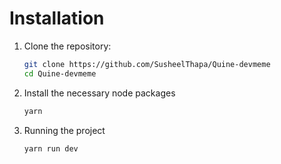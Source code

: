 # Installation

1. Clone the repository:

   ```bash
   git clone https://github.com/SusheelThapa/Quine-devmeme
   cd Quine-devmeme
   ```

3. Install the necessary node packages

   ```bash
   yarn 
   ```

4. Running the project

   ```bash
   yarn run dev
   ```
